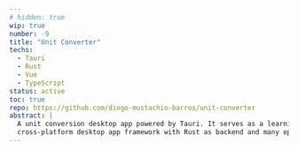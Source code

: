 ```yaml
---
# hidden: true
wip: true
number: -9
title: "Unit Converter"
techs: 
  - Tauri
  - Rust
  - Vue
  - TypeScript
status: active
toc: true
repo: https://github.com/diogo-mustachio-barros/unit-converter
abstract: |
  A unit conversion desktop app powered by Tauri. It serves as a learning example on using Tauri, a
  cross-platform desktop app framework with Rust as backend and many options for frontend. 
---
```


